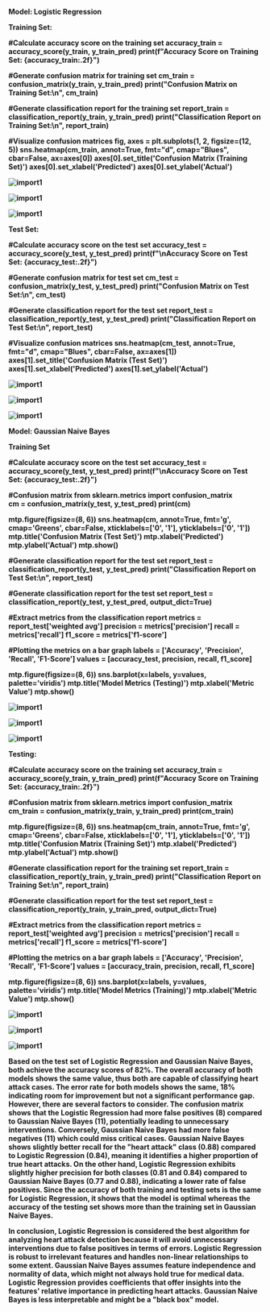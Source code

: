 <b>Model: Logistic Regression<b>

<b>Training Set:<b>

#Calculate accuracy score on the training set
accuracy_train = accuracy_score(y_train, y_train_pred)
print(f"Accuracy Score on Training Set: {accuracy_train:.2f}")

#Generate confusion matrix for training set
cm_train = confusion_matrix(y_train, y_train_pred)
print("Confusion Matrix on Training Set:\n", cm_train)

#Generate classification report for the training set
report_train = classification_report(y_train, y_train_pred)
print("Classification Report on Training Set:\n", report_train)

#Visualize confusion matrices
fig, axes = plt.subplots(1, 2, figsize=(12, 5))
sns.heatmap(cm_train, annot=True, fmt="d", cmap="Blues", cbar=False, ax=axes[0])
axes[0].set_title('Confusion Matrix (Training Set)')
axes[0].set_xlabel('Predicted')
axes[0].set_ylabel('Actual')

![import1](https://drive.google.com/uc?id=1muZb56sj8M8nahIV25U_ySLWR6AEUXVC)

![import1](https://drive.google.com/uc?id=1_UpP0OW42U_ZysEIAF9kIsQcOawF3Cb4)

![import1](https://drive.google.com/uc?id=13h5HYPpEylyLeeg1NWcGHJZGJqHRgG8V)


<b>Test Set:<b>

#Calculate accuracy score on the test set
accuracy_test = accuracy_score(y_test, y_test_pred)
print(f"\nAccuracy Score on Test Set: {accuracy_test:.2f}")

#Generate confusion matrix for test set
cm_test = confusion_matrix(y_test, y_test_pred)
print("Confusion Matrix on Test Set:\n", cm_test)

#Generate classification report for the test set
report_test = classification_report(y_test, y_test_pred)
print("Classification Report on Test Set:\n", report_test)

#Visualize confusion matrices
sns.heatmap(cm_test, annot=True, fmt="d", cmap="Blues", cbar=False, ax=axes[1])
axes[1].set_title('Confusion Matrix (Test Set)')
axes[1].set_xlabel('Predicted')
axes[1].set_ylabel('Actual')

![import1](https://drive.google.com/uc?id=1w7MU55fOXMYw9-60tJdI6UZknUmHh3A6)

![import1](https://drive.google.com/uc?id=12NBvipS7LSJoOfpqmZbEQdpUv3kRyOPx)

![import1](https://drive.google.com/uc?id=12vy6Edlc0NlThjKS-r0z7FKqHlxdGlVf)


<b>Model: Gaussian Naive Bayes<b>

<b>Training Set<b>

#Calculate accuracy score on the test set
accuracy_test = accuracy_score(y_test, y_test_pred)
print(f"\nAccuracy Score on Test Set: {accuracy_test:.2f}")

#Confusion matrix
from sklearn.metrics import confusion_matrix  
cm = confusion_matrix(y_test, y_test_pred) 
print(cm)

mtp.figure(figsize=(8, 6))
sns.heatmap(cm, annot=True, fmt='g', cmap='Greens', cbar=False,
            xticklabels=['0', '1'],
            yticklabels=['0', '1'])
mtp.title('Confusion Matrix (Test Set)')
mtp.xlabel('Predicted')
mtp.ylabel('Actual')
mtp.show()

#Generate classification report for the test set
report_test = classification_report(y_test, y_test_pred)
print("Classification Report on Test Set:\n", report_test)

#Generate classification report for the test set
report_test = classification_report(y_test, y_test_pred, output_dict=True)

#Extract metrics from the classification report
metrics = report_test['weighted avg']
precision = metrics['precision']
recall = metrics['recall']
f1_score = metrics['f1-score']

#Plotting the metrics on a bar graph
labels = ['Accuracy', 'Precision', 'Recall', 'F1-Score']
values = [accuracy_test, precision, recall, f1_score]

mtp.figure(figsize=(8, 6))
sns.barplot(x=labels, y=values, palette='viridis')
mtp.title('Model Metrics (Testing)')
mtp.xlabel('Metric Value')
mtp.show()

![import1](https://drive.google.com/uc?id=13395Umd5Nihfs15K9hpeV4tuZn3mP12A)

![import1](https://drive.google.com/uc?id=1mf_nH0YJ8ujQJKFELpM2siJuzivspg9e)

![import1](https://drive.google.com/uc?id=1PCDxnSAhN2KkdbMJYuB6hyHW9CcYEs0c)


<b>Testing:<b>

#Calculate accuracy score on the training set
accuracy_train = accuracy_score(y_train, y_train_pred)
print(f"Accuracy Score on Training Set: {accuracy_train:.2f}")

#Confusion matrix
from sklearn.metrics import confusion_matrix  
cm_train = confusion_matrix(y_train, y_train_pred) 
print(cm_train)

mtp.figure(figsize=(8, 6))
sns.heatmap(cm_train, annot=True, fmt='g', cmap='Greens', cbar=False,
            xticklabels=['0', '1'],
            yticklabels=['0', '1'])
mtp.title('Confusion Matrix (Training Set)')
mtp.xlabel('Predicted')
mtp.ylabel('Actual')
mtp.show()

#Generate classification report for the training set
report_train = classification_report(y_train, y_train_pred)
print("Classification Report on Training Set:\n", report_train)

#Generate classification report for the test set
report_test = classification_report(y_train, y_train_pred, output_dict=True)

#Extract metrics from the classification report
metrics = report_test['weighted avg']
precision = metrics['precision']
recall = metrics['recall']
f1_score = metrics['f1-score']

#Plotting the metrics on a bar graph
labels = ['Accuracy', 'Precision', 'Recall', 'F1-Score']
values = [accuracy_train, precision, recall, f1_score]

mtp.figure(figsize=(8, 6))
sns.barplot(x=labels, y=values, palette='viridis')
mtp.title('Model Metrics (Training)')
mtp.xlabel('Metric Value')
mtp.show()

![import1](https://drive.google.com/uc?id=1u1I7gvosKDCVNfJkMXSqcCZOkfLhmiqD)

![import1](https://drive.google.com/uc?id=1SVC73bw-WQ90NoAgQW2oOSq1lMr7fkkL)

![import1](https://drive.google.com/uc?id=1tc0fVrJxsIYO3AAH1ZmDQTK9g0BePLHS)


Based on the test set of Logistic Regression and Gaussian Naive Bayes, both achieve the accuracy scores of 82%. The overall accuracy of 
both models shows the same value, thus both are capable of classifying heart attack cases. The error rate for both models shows the 
same, 18% indicating room for improvement but not a significant performance gap. However, there are several factors to consider.
The confusion matrix shows that the Logistic Regression had more false positives (8) compared to Gaussian Naive Bayes (11), potentially 
leading to unnecessary interventions. Conversely, Gaussian Naive Bayes had more false negatives (11) which could miss critical cases.
Gaussian Naive Bayes shows slightly better recall for the "heart attack" class (0.88) compared to Logistic Regression (0.84), meaning it 
identifies a higher proportion of true heart attacks. On the other hand, Logistic Regression exhibits slightly higher precision for both 
classes (0.81 and 0.84) compared to Gaussian Naive Bayes (0.77 and 0.88), indicating a lower rate of false positives. Since the accuracy 
of both training and testing sets is the same for Logistic Regression, it shows that the model is optimal whereas the accuracy of the 
testing set shows more than the training set in Gaussian Naive Bayes. 

In conclusion, Logistic Regression is considered the best algorithm for analyzing heart attack detection because it will avoid 
unnecessary interventions due to false positives in terms of errors. Logistic Regression is robust to irrelevant features and handles
non-linear relationships to some extent. Gaussian Naive Bayes assumes feature independence and normality of data, which might not
always hold true for medical data. Logistic Regression provides coefficients that offer insights into the features' relative importance
in predicting heart attacks. Gaussian Naive Bayes is less interpretable and might be a "black box" model.  
